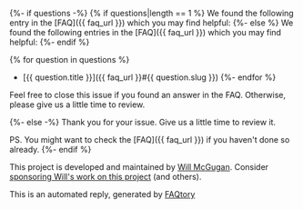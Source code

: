 {%- if questions -%}
{% if questions|length == 1 %}
We found the following entry in the [FAQ]({{ faq_url }}) which you may find helpful:
{%- else %}
We found the following entries in the [FAQ]({{ faq_url }}) which you may find helpful:
{%- endif %}

{% for question in questions %}
- [{{ question.title }}]({{ faq_url }}#{{ question.slug }})
{%- endfor %}

Feel free to close this issue if you found an answer in the FAQ. Otherwise, please give us a little time to review.

{%- else -%}
Thank you for your issue. Give us a little time to review it.

PS. You might want to check the [FAQ]({{ faq_url }}) if you haven't done so already.
{%- endif %}

This project is developed and maintained by [Will McGugan](https://github.com/willmcgugan). Consider [sponsoring Will's work on this project](https://github.com/sponsors/willmcgugan) (and others).

This is an automated reply, generated by [FAQtory](https://github.com/willmcgugan/faqtory)
